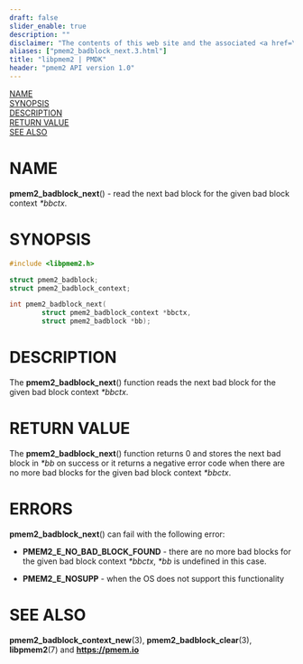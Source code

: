 ```yaml
---
draft: false
slider_enable: true
description: ""
disclaimer: "The contents of this web site and the associated <a href=\"https://github.com/pmem\">GitHub repositories</a> are BSD-licensed open source."
aliases: ["pmem2_badblock_next.3.html"]
title: "libpmem2 | PMDK"
header: "pmem2 API version 1.0"
---
```


[comment]: <> (SPDX-License-Identifier: BSD-3-Clause)
[comment]: <> (Copyright 2020-2023, Intel Corporation)

[comment]: <> (pmem2_badblock_next.3 -- man page for pmem2_badblock_next)

[NAME](#name)<br />
[SYNOPSIS](#synopsis)<br />
[DESCRIPTION](#description)<br />
[RETURN VALUE](#return-value)<br />
[SEE ALSO](#see-also)<br />

# NAME #

**pmem2_badblock_next**() - read the next bad block for the given bad block
context *\*bbctx*.

# SYNOPSIS #

```c
#include <libpmem2.h>

struct pmem2_badblock;
struct pmem2_badblock_context;

int pmem2_badblock_next(
		struct pmem2_badblock_context *bbctx,
		struct pmem2_badblock *bb);
```

# DESCRIPTION #

The **pmem2_badblock_next**() function reads the next bad block for the given
bad block context *\*bbctx*.

# RETURN VALUE #

The **pmem2_badblock_next**() function returns 0 and stores the next bad block
in *\*bb* on success or it returns a negative error code when there are no more
bad blocks for the given bad block context *\*bbctx*.

# ERRORS #

**pmem2_badblock_next**() can fail with the following error:

* **PMEM2_E_NO_BAD_BLOCK_FOUND** - there are no more bad blocks for the given
bad block context *\*bbctx*, *\*bb* is undefined in this case.

* **PMEM2_E_NOSUPP** - when the OS does not support this functionality

# SEE ALSO #

**pmem2_badblock_context_new**(3), **pmem2_badblock_clear**(3),
**libpmem2**(7) and **<https://pmem.io>**
